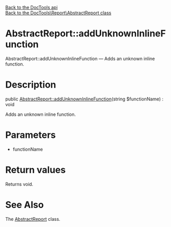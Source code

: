 [Back to the DocTools api](https://github.com/lingtalfi/DocTools/blob/master/doc/api/DocTools.md)<br>
[Back to the DocTools\Report\AbstractReport class](https://github.com/lingtalfi/DocTools/blob/master/doc/api/DocTools/Report/AbstractReport.md)


AbstractReport::addUnknownInlineFunction
================



AbstractReport::addUnknownInlineFunction — Adds an unknown inline function.




Description
================


public [AbstractReport::addUnknownInlineFunction](https://github.com/lingtalfi/DocTools/blob/master/doc/api/DocTools/Report/AbstractReport/addUnknownInlineFunction.md)(string $functionName) : void




Adds an unknown inline function.




Parameters
================


- functionName

    


Return values
================

Returns void.







See Also
================

The [AbstractReport](https://github.com/lingtalfi/DocTools/blob/master/doc/api/DocTools/Report/AbstractReport.md) class.
